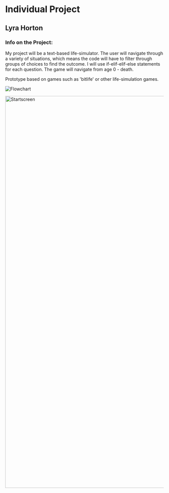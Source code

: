 # **Individual Project**
## Lyra Horton

### Info on the Project:
My project will be a text-based life-simulator. The user will navigate through a variety of situations, which means the code will have to filter through groups of choices to find the outcome. 
I will use if-elif-elif-else statements for each question. The game will navigate from age 0 - death. 

Prototype based on games such as 'bitlife' or other life-simulation games. 

![Flowchart](https://github.com/lyraeho/Individual-Project/assets/142616800/31605951-4732-4f72-b979-129494a0b3ac)


<img width="1243" alt="Startscreen" src="https://github.com/lyraeho/Individual-Project/assets/142616800/d8f7acc4-01b0-421a-89ed-125755063575">
